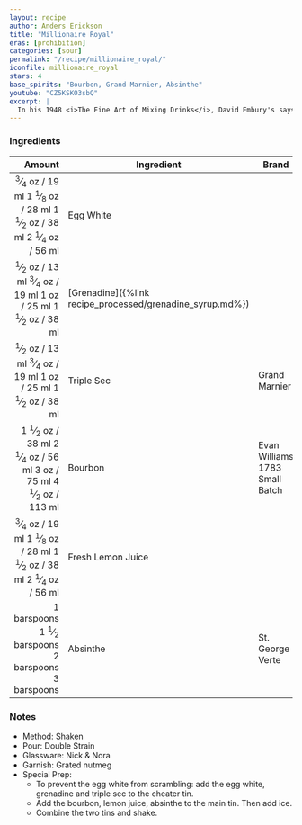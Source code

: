 ```yaml
---
layout: recipe
author: Anders Erickson
title: "Millionaire Royal"
eras: [prohibition]
categories: [sour]
permalink: "/recipe/millionaire_royal/"
iconfile: millionaire_royal
stars: 4
base_spirits: "Bourbon, Grand Marnier, Absinthe"
youtube: "CZ5KSKO3sbQ"
excerpt: |
  In his 1948 <i>The Fine Art of Mixing Drinks</i>, David Embury's says "At some bars a drink served under the name of "Millionaire" which consists of lime juice, slow gin, and Apricot Liqueur, with a few dashes of Jamaica rum. Since the sloe gin, which is a liqueur, predominates in this drink, I do not regard it as a true cocktail." Embury is more complimentary of what he calls a "Millionaire Royal", proclaiming it to be "a very satisfactory drink."
---
```


### Ingredients

|     Amount | Ingredient                                      | Brand                          |
| ---------: | ----------------------------------------------- | ------------------------------ |
|    <span class="onex active"> <sup>3</sup>&frasl;<sub>4</sub> oz  / 19 ml</span> <span class="onehalfx">1 <sup>1</sup>&frasl;<sub>8</sub> oz  / 28 ml</span> <span class="twox">1 <sup>1</sup>&frasl;<sub>2</sub> oz  / 38 ml</span> <span class="threex">2 <sup>1</sup>&frasl;<sub>4</sub> oz  / 56 ml</span>| Egg White                                       |
|     <span class="onex active"> <sup>1</sup>&frasl;<sub>2</sub> oz  / 13 ml</span> <span class="onehalfx"> <sup>3</sup>&frasl;<sub>4</sub> oz  / 19 ml</span> <span class="twox">1 oz  / 25 ml</span> <span class="threex">1 <sup>1</sup>&frasl;<sub>2</sub> oz  / 38 ml</span>| [Grenadine]({%link recipe_processed/grenadine_syrup.md%}) |
|     <span class="onex active"> <sup>1</sup>&frasl;<sub>2</sub> oz  / 13 ml</span> <span class="onehalfx"> <sup>3</sup>&frasl;<sub>4</sub> oz  / 19 ml</span> <span class="twox">1 oz  / 25 ml</span> <span class="threex">1 <sup>1</sup>&frasl;<sub>2</sub> oz  / 38 ml</span>| Triple Sec                                      | Grand Marnier                  |
|     <span class="onex active">1 <sup>1</sup>&frasl;<sub>2</sub> oz  / 38 ml</span> <span class="onehalfx">2 <sup>1</sup>&frasl;<sub>4</sub> oz  / 56 ml</span> <span class="twox">3 oz  / 75 ml</span> <span class="threex">4 <sup>1</sup>&frasl;<sub>2</sub> oz  / 113 ml</span>| Bourbon                                         | Evan Williams 1783 Small Batch |
|    <span class="onex active"> <sup>3</sup>&frasl;<sub>4</sub> oz  / 19 ml</span> <span class="onehalfx">1 <sup>1</sup>&frasl;<sub>8</sub> oz  / 28 ml</span> <span class="twox">1 <sup>1</sup>&frasl;<sub>2</sub> oz  / 38 ml</span> <span class="threex">2 <sup>1</sup>&frasl;<sub>4</sub> oz  / 56 ml</span>| Fresh Lemon Juice                               |
| <span class="onex active">1 barspoons</span> <span class="onehalfx">1 <sup>1</sup>&frasl;<sub>2</sub> barspoons</span> <span class="twox">2 barspoons</span> <span class="threex">3 barspoons</span>| Absinthe                                        | St. George Verte               |

### Notes

- Method: Shaken
- Pour: Double Strain
- Glassware: Nick & Nora
- Garnish: Grated nutmeg
- Special Prep:
  - To prevent the egg white from scrambling: add the egg white, grenadine and triple sec to the cheater tin.
  - Add the bourbon, lemon juice, absinthe to the main tin. Then add ice.
  - Combine the two tins and shake.

    
<script type="application/ld+json">
{
  "@context": "https://schema.org",
  "@type": "Recipe",
  "author": {
    "@type": "Person",
    "name": "{{ page.author }}"
    },
  "description": "{{ page.excerpt | strip_html | replace: '"', "'" }}",
  "image": "{% for ingredient in site.data[page.iconfile].images.ingredient limit: 1 %}{{ ingredient.url }}{% endfor %}",
  "recipeIngredient": [  " 0.75 oz Egg White",
  "0.5 oz Grenadine",
  "0.5 oz Triple Sec ",
  "1.5 oz Bourbon",
  " 0.75 oz Fresh Lemon Juice",
  "1 barspoon Absinthe "],
  "name": "{{ page.title }}",
  "recipeInstructions": [
      {
    '@type': 'HowToStep',
    'text': '- Method: Shaken
'
  },  {
    '@type': 'HowToStep',
    'text': '- Pour: Double Strain
'
  },  {
    '@type': 'HowToStep',
    'text': '- Glassware: Nick & Nora
'
  },  {
    '@type': 'HowToStep',
    'text': '- Garnish: Grated nutmeg
'
  },  {
    '@type': 'HowToStep',
    'text': '- Special Prep:
'
  },  {
    '@type': 'HowToStep',
    'text': '  - To prevent the egg white from scrambling: add the egg white, grenadine and triple sec to the cheater tin.
'
  },  {
    '@type': 'HowToStep',
    'text': '  - Add the bourbon, lemon juice, absinthe to the main tin. Then add ice.
'
  },  {
    '@type': 'HowToStep',
    'text': '  - Combine the two tins and shake.
'
  }
    ],
  "recipeYield": "1 cocktail",
  "recipeCategory": "cocktail",
  "aggregateRating": "{%- if page.stars -%}{%- include stars_metadata.html %} out of 5{% else %}NA{%- endif -%}",
  "recipeCuisine": "global",
  "prepTime": "PT20M",
  "cookTime": "PT15S",
  "keywords": "{{ page.title }}, cocktail, {{ page.eras }}, {%- include category_metadata.html -%}, {%- include spirits_metadata.html -%}",
}
</script>

    
